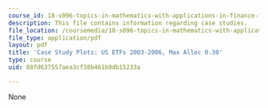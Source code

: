 ```yaml
---
course_id: 18-s096-topics-in-mathematics-with-applications-in-finance-fall-2013
description: This file contains information regarding case studies.
file_location: /coursemedia/18-s096-topics-in-mathematics-with-applications-in-finance-fall-2013/88fd637557aea3cf38b461b9db15233a_MIT18_S096F13_ETF_pridB_30.pdf
file_type: application/pdf
layout: pdf
title: 'Case Study Plots: US ETFs 2003-2006, Max Alloc 0.30'
type: course
uid: 88fd637557aea3cf38b461b9db15233a

---
```

None